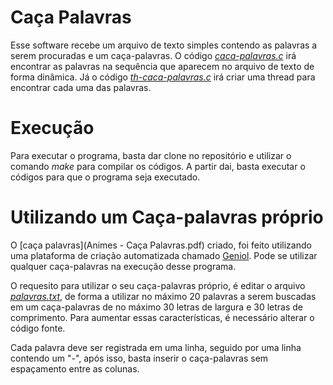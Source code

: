 # Caça Palavras

Esse software recebe um arquivo de texto simples contendo as palavras a serem
procuradas e um caça-palavras.
O código [*caca-palavras.c*](caca-palavras.c) irá encontrar as palavras na sequência que aparecem no
arquivo de texto de forma dinâmica.
Já o código [*th-caca-palavras.c*](th-caca-palavras.c) irá criar uma thread para
encontrar cada uma das palavras.

# Execução

Para executar o programa, basta dar clone no repositório e utilizar o comando
*make* para compilar os códigos. A partir dai, basta executar o códigos para
que o programa seja executado.

# Utilizando um Caça-palavras próprio

O [caça palavras](Animes - Caça Palavras.pdf) criado, foi feito utilizando uma
plataforma de criação automatizada chamado [Geniol](https://www.geniol.com.br/palavras/caca-palavras/criador/).
Pode se utilizar qualquer caça-palavras na execução desse programa.

O requesito para utilizar o seu caça-palavras próprio, é editar o arquivo [*palavras.txt*](palavras.txt),
de forma a utilizar no máximo 20 palavras a serem buscadas em um caça-palavras de no máximo
30 letras de largura e 30 letras de comprimento. Para aumentar essas características, é necessário
alterar o código fonte.

Cada palavra deve ser registrada em uma linha, seguido por uma linha contendo um "-",
após isso, basta inserir o caça-palavras sem espaçamento entre as colunas.
